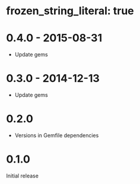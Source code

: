 # frozen_string_literal: true

# 0.4.0 - 2015-08-31

* Update gems

# 0.3.0 - 2014-12-13

* Update gems

# 0.2.0

* Versions in Gemfile dependencies
	
# 0.1.0

Initial release
